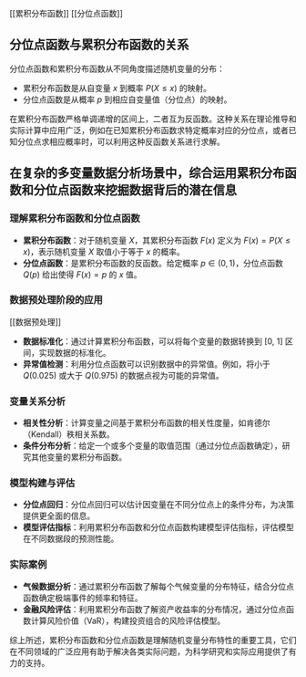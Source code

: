 [[累积分布函数]] [[分位点函数]]
## 分位点函数与累积分布函数的关系
分位点函数和累积分布函数从不同角度描述随机变量的分布：
- 累积分布函数是从自变量 $x$ 到概率 $P(X \leq x)$ 的映射。
- 分位点函数是从概率 $p$ 到相应自变量值（分位点）的映射。

在累积分布函数严格单调递增的区间上，二者互为反函数。这种关系在理论推导和实际计算中应用广泛，例如在已知累积分布函数求特定概率对应的分位点，或者已知分位点求相应概率时，可以利用这种反函数关系进行求解。


## 在复杂的多变量数据分析场景中，综合运用累积分布函数和分位点函数来挖掘数据背后的潜在信息

### 理解累积分布函数和分位点函数
- **累积分布函数**：对于随机变量 $X$，其累积分布函数 $F(x)$ 定义为 $F(x) = P(X \leq x)$，表示随机变量 $X$ 取值小于等于 $x$ 的概率。
- **分位点函数**：是累积分布函数的反函数。给定概率 $p \in (0, 1)$，分位点函数 $Q(p)$ 给出使得 $F(x) = p$ 的 $x$ 值。

### 数据预处理阶段的应用
[[数据预处理]]
- **数据标准化**：通过计算累积分布函数，可以将每个变量的数据转换到 [0, 1] 区间，实现数据的标准化。
- **异常值检测**：利用分位点函数可以识别数据中的异常值。例如，将小于 $Q(0.025)$ 或大于 $Q(0.975)$ 的数据点视为可能的异常值。

### 变量关系分析
- **相关性分析**：计算变量之间基于累积分布函数的相关性度量，如肯德尔（Kendall）秩相关系数。
- **条件分布分析**：给定一个或多个变量的取值范围（通过分位点函数确定），研究其他变量的累积分布函数。

### 模型构建与评估
- **分位点回归**：分位点回归可以估计因变量在不同分位点上的条件分布，为决策提供更全面的信息。
- **模型评估指标**：利用累积分布函数和分位点函数构建模型评估指标，评估模型在不同数据段的预测性能。

### 实际案例
- **气候数据分析**：通过累积分布函数了解每个气候变量的分布特征，结合分位点函数确定极端事件的频率和特征。
- **金融风险评估**：利用累积分布函数了解资产收益率的分布情况，通过分位点函数计算风险价值（VaR），构建投资组合的风险评估模型。

综上所述，累积分布函数和分位点函数是理解随机变量分布特性的重要工具，它们在不同领域的广泛应用有助于解决各类实际问题，为科学研究和实际应用提供了有力的支持。